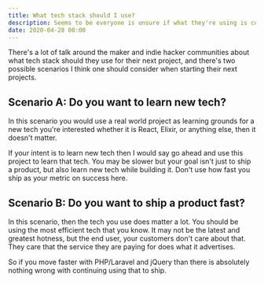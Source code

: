 ```yaml
---
title: What tech stack should I use?
description: Seems to be everyone is unsure if what they're using is correct or not.
date: 2020-04-28 00:00
---
```


There's a lot of talk around the maker and indie hacker communities about what tech stack should they use for their next project, and there's two possible scenarios I think one should consider when starting their next projects.

## Scenario A: Do you want to learn new tech?

In this scenario you would use a real world project as learning grounds for a new tech you're interested whether it is React, Elixir, or anything else, then it doesn't matter.

If your intent is to learn new tech then I would say go ahead and use this project to learn that tech. You may be slower but your goal isn't just to ship a product, but also learn new tech while building it. Don't use how fast you ship as your metric on success here.

## Scenario B: Do you want to ship a product fast?

In this scenario, then the tech you use does matter a lot. You should be using the most efficient tech that you know. It may not be the latest and greatest hotness, but the end user, your customers don't care about that. They care that the service they are paying for does what it advertises.

So if you move faster with PHP/Laravel and jQuery than there is absolutely nothing wrong with continuing using that to ship.
